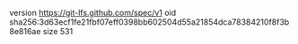 version https://git-lfs.github.com/spec/v1
oid sha256:3d63ecf1fe21fbf07eff0398bb602504d55a21854dca78384210f8f3b8e816ae
size 531
